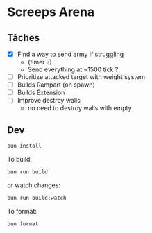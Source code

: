 # Screeps Arena

## Tâches

- [x] Find a way to send army if struggling 
   - (timer ?)
   - Send everything at ~1500 tick ?
- [ ] Prioritize attacked target with weight system
- [ ] Builds Rampart (on spawn)
- [ ] Builds Extension
- [ ] Improve destroy walls
    - no need to destroy walls with empty 

## Dev

```bash
bun install
```

To build:

```bash
bun run build
```

or watch changes:

```bash
bun run build:watch
```

To format:

```bash
bun format
```
